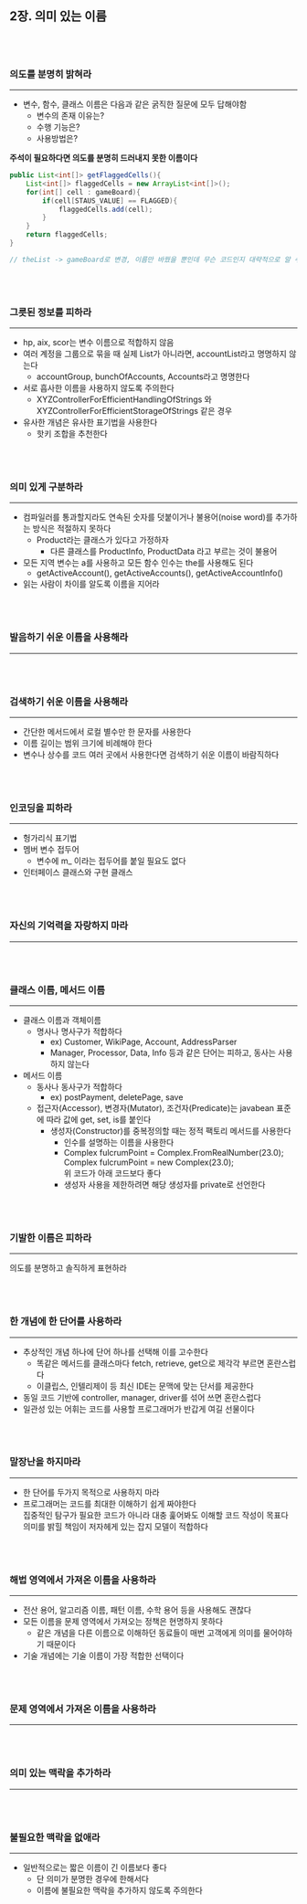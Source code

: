 ## 2장. 의미 있는 이름 

<br>
<br>

### 의도를 분명히 밝혀라
***
- 변수, 함수, 클래스 이름은 다음과 같은 굵직한 질문에 모두 답해야함
  - 변수의 존재 이유는?
  - 수행 기능은?
  - 사용방법은?

__주석이 필요하다면 의도를 분명히 드러내지 못한 이름이다__

~~~ Java
public List<int[]> getFlaggedCells(){
    List<int[]> flaggedCells = new ArrayList<int[]>();
    for(int[] cell : gameBoard){
        if(cell[STAUS_VALUE] == FLAGGED){
            flaggedCells.add(cell);
        }
    }
    return flaggedCells;
}

// theList -> gameBoard로 변경, 이름만 바꿨을 뿐인데 무슨 코드인지 대략적으로 알 수 있다
~~~


<br>
<br>

### 그릇된 정보를 피하라
***
- hp, aix, scor는 변수 이름으로 적합하지 않음
- 여러 계정을 그룹으로 묶을 때 실제 List가 아니라면, accountList라고 명명하지 않는다
  - accountGroup, bunchOfAccounts, Accounts라고 명명한다
- 서로 흡사한 이름을 사용하지 않도록 주의한다
  - XYZControllerForEfficientHandlingOfStrings 와 XYZControllerForEfficientStorageOfStrings 같은 경우
- 유사한 개념은 유사한 표기법을 사용한다
  - 핫키 조합을 추천한다


<br>
<br>


### 의미 있게 구분하라
***
- 컴파일러를 통과할지라도 연속된 숫자를 덧붙이거나 불용어(noise word)를 추가하는 방식은 적절하지 못하다
  - Product라는 클래스가 있다고 가정하자
    - 다른 클래스를 ProductInfo, ProductData 라고 부르는 것이 불용어
- 모든 지역 변수는 a를 사용하고 모든 함수 인수는 the를 사용해도 된다
  - getActiveAccount(), getActiveAccounts(), getActiveAccountInfo()
- 읽는 사람이 차이를 알도록 이름을 지어라   


<br>
<br>


### 발음하기 쉬운 이름을 사용해라
***



<br>
<br>


### 검색하기 쉬운 이름을 사용해라
***
- 간단한 메서드에서 로컬 별수만 한 문자를 사용한다
- 이름 길이는 범위 크기에 비례해야 한다
- 변수나 상수를 코드 여러 곳에서 사용한다면 검색하기 쉬운 이름이 바람직하다


<br>
<br>


### 인코딩을 피하라
***
- 헝가리식 표기법
- 멤버 변수 접두어
  - 변수에 m_ 이라는 접두어를 붙일 필요도 없다
- 인터페이스 클래스와 구현 클래스


<br>
<br>


### 자신의 기억력을 자랑하지 마라
***


<br>
<br>

### 클래스 이름, 메서드 이름
***
- 클래스 이름과 객체이름
  - 명사나 명사구가 적합하다
    - ex) Customer, WikiPage, Account, AddressParser
    - Manager, Processor, Data, Info 등과 같은 단어는 피하고, 동사는 사용하지 않는다
- 메서드 이름
  - 동사나 동사구가 적합하다
    - ex) postPayment, deletePage, save
  - 접근자(Accessor), 변경자(Mutator), 조건자(Predicate)는 javabean 표준에 따라 값에 get, set, is를 붙인다
    - 생성자(Constructor)를 중복정의할 때는 정적 팩토리 메서드를 사용한다
      - 인수를 설명하는 이름을 사용한다
      - Complex fulcrumPoint = Complex.FromRealNumber(23.0);  
        Complex fulcrumPoint = new Complex(23.0);   
        위 코드가 아래 코드보다 좋다
      - 생성자 사용을 제한하려면 해당 생성자를 private로 선언한다


<br>
<br>


### 기발한 이름은 피하라
***
의도를 분명하고 솔직하게 표현하라

<br>
<br>


### 한 개념에 한 단어를 사용하라
***
- 추상적인 개념 하나에 단어 하나를 선택해 이를 고수한다
  - 똑같은 메서드를 클래스마다 fetch, retrieve, get으로 제각각 부르면 혼란스럽다
  - 이클립스, 인텔리제이 등 최신 IDE는 문맥에 맞는 단서를 제공한다
- 동일 코드 기반에 controller, manager, driver를 섞어 쓰면 혼란스럽다
- 일관성 있는 어휘는 코드를 사용할 프로그래머가 반갑게 여길 선물이다


<br>
<br>

### 말장난을 하지마라
***
- 한 단어를 두가지 목적으로 사용하지 마라
- 프로그래머는 코드를 최대한 이해하기 쉽게 짜야한다   
  집중적인 탐구가 필요한 코드가 아니라 대충 훑어봐도 이해할 코드 작성이 목표다   
  의미를 밝힐 책임이 저자헤게 있는 잡지 모델이 적합하다


<br>
<br>


### 해법 영역에서 가져온 이름을 사용하라
***
- 전산 용어, 알고리즘 이름, 패턴 이름, 수학 용어 등을 사용해도 괜찮다
- 모든 이름을 문제 영역에서 가져오는 정책은 현명하지 못하다
  - 같은 개념을 다른 이름으로 이해하던 동료들이 매번 고객에게 의미를 물어야하기 때문이다
- 기술 개념에는 기술 이름이 가장 적합한 선택이다


<br>
<br>


### 문제 영역에서 가져온 이름을 사용하라
***


<br>
<br>

### 의미 있는 맥락을 추가하라
***


<br>
<br>


### 불필요한 맥락을 없애라
***
- 일반적으로는 짧은 이름이 긴 이름보다 좋다
  - 단 의미가 분명한 경우에 한해서다
  - 이름에 불필요한 맥락을 추가하지 않도록 주의한다


<br>
<br>